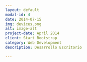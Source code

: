 ```yaml
---
layout: default
modal-id: 4
date: 2014-07-15
img: devices.png
alt: image-alt
project-date: April 2014
client: Start Bootstrap
category: Web Development
description: Desarrollo Escritorio

---
```

